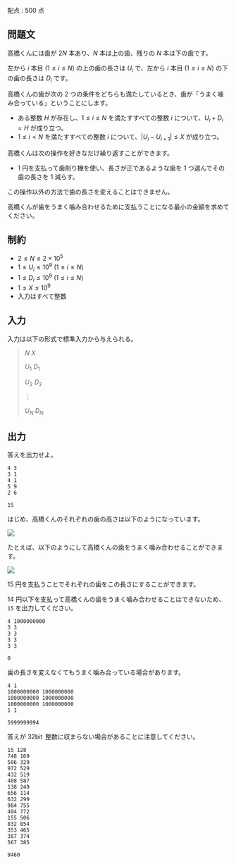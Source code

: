 配点 : $500$ 点

## 問題文

高橋くんには歯が $2N$ 本あり、$N$ 本は上の歯、残りの $N$ 本は下の歯です。

左から $i$ 本目 $(1\leq i\leq N)$ の上の歯の長さは $U _ i$ で、左から $i$ 本目 $(1\leq i\leq N)$ の下の歯の長さは $D _ i$ です。

高橋くんの歯が次の $2$ つの条件をどちらも満たしているとき、歯が「うまく噛み合っている」ということにします。

- ある整数 $H$ が存在し、$1\leq i\leq N$ を満たすすべての整数 $i$ について、$U _ i+D _ i=H$ が成り立つ。
- $1\leq i\lt N$ を満たすすべての整数 $i$ について、$\vert U _ i-U _ {i+1}\vert\leq X$ が成り立つ。

高橋くんは次の操作を好きなだけ繰り返すことができます。

- $1$ 円を支払って歯削り機を使い、長さが正であるような歯を $1$ つ選んでその歯の長さを $1$ 減らす。

この操作以外の方法で歯の長さを変えることはできません。

高橋くんが歯をうまく噛み合わせるために支払うことになる最小の金額を求めてください。

## 制約

- $2\leq N\leq2\times10 ^ 5$
- $1\leq U _ i\leq10 ^ 9\ (1\leq i\leq N)$
- $1\leq D _ i\leq10 ^ 9\ (1\leq i\leq N)$
- $1\leq X\leq10 ^ 9$
- 入力はすべて整数

## 入力

入力は以下の形式で標準入力から与えられる。

> $N$ $X$
> 
> $U _ 1$ $D _ 1$
> 
> $U _ 2$ $D _ 2$
> 
> $\vdots$
> 
> $U _ N$ $D _ N$

## 出力

答えを出力せよ。

```input1
4 3
3 1
4 1
5 9
2 6
```

```output1
15
```

はじめ、高橋くんのそれぞれの歯の高さは以下のようになっています。

![](https://img.atcoder.jp/abc395/37264cf2f8fbc7d9e0f698b6181c804e.png)

たとえば、以下のようにして高橋くんの歯をうまく噛み合わせることができます。

![](https://img.atcoder.jp/abc395/eeb6b57fa9d9b6577f264baba37644c5.png)

$15$ 円を支払うことでそれぞれの歯をこの長さにすることができます。

$14$ 円以下を支払って高橋くんの歯をうまく噛み合わせることはできないため、`15` を出力してください。

```input2
4 1000000000
3 3
3 3
3 3
3 3
```

```output2
0
```

歯の長さを変えなくてもうまく噛み合っている場合があります。

```input3
4 1
1000000000 1000000000
1000000000 1000000000
1000000000 1000000000
1 1
```

```output3
5999999994
```

答えが $32\operatorname{bit}$ 整数に収まらない場合があることに注意してください。

```input4
15 128
748 169
586 329
972 529
432 519
408 587
138 249
656 114
632 299
984 755
404 772
155 506
832 854
353 465
387 374
567 385
```

```output4
9460
```